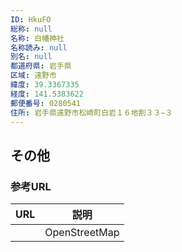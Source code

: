 ```yaml
---
ID: HkuFO
総称: null
名称: 白幡神社
名称読み: null
別名: null
都道府県: 岩手県
区域: 遠野市
緯度: 39.3367335
経度: 141.5383622
郵便番号: 0280541
住所: 岩手県遠野市松崎町白岩１６地割３３−３
---
```


## その他

### 参考URL

| URL | 説明          |
| --- | ------------- |
|     | OpenStreetMap |
